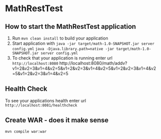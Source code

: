# MathRestTest

How to start the MathRestTest application
---

1. Run `mvn clean install` to build your application
1. Start application with `java -jar target/math-1.0-SNAPSHOT.jar server config.yml`
`java -Djava.library.path=native -jar target/math-1.0-SNAPSHOT.jar server config.yml`
1. To check that your application is running enter url `http://localhost:8080`
http://localhost:8080/math/addv?v1=2&v2=3&v1=4&v2=5&v1=2&v2=3&v1=4&v2=5&v1=2&v2=3&v1=4&v2=5&v1=2&v2=3&v1=4&v2=5

Health Check
---
To see your applications health enter url `http://localhost:8081/healthcheck`

Create WAR - does it make sense
---
`mvn compile war:war`

